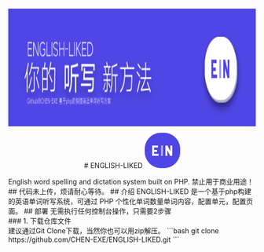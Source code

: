 
<p align="center">
  <img alt="ENGLISH-LIKED " style="height:240px;margin-bottom:10px;" src="./Word.png"><br>
  # ENGLISH-LIKED
  <img alt="ENGLISH-LIKED LOGO" src="./EN-LOGO.png">
</p>
English word spelling and dictation system built on PHP.
禁止用于商业用途！
## 代码未上传，烦请耐心等待。
## 介绍
ENGLISH-LIKED 是一个基于php构建的英语单词听写系统，可通过 PHP 个性化单词数量单词内容，配置单元，配置页面。
## 部署
无需执行任何控制台操作，只需要2步骤<br>
### 1. 下载仓库文件<br>
建议通过Git Clone下载，当然你也可以用zip解压。
```bash
git clone https://github.com/CHEN-EXE/ENGLISH-LIKED.git
```
